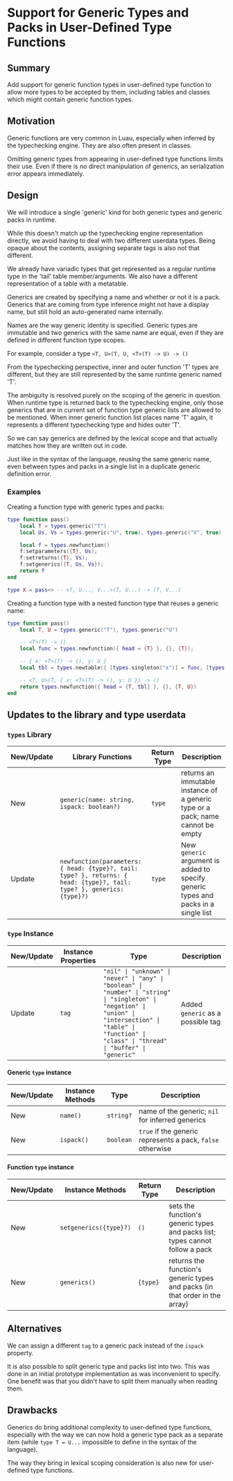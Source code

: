 # Support for Generic Types and Packs in User-Defined Type Functions

## Summary

Add support for generic function types in user-defined type function to allow more types to be accepted by them, including tables and classes which might contain generic function types.

## Motivation

Generic functions are very common in Luau, especially when inferred by the typechecking engine. They are also often present in classes.

Omitting generic types from appearing in user-defined type functions limits their use.
Even if there is no direct manipulation of generics, an serialization error appears immediately.

## Design

We will introduce a single 'generic' kind for both generic types and generic packs in runtime.

While this doesn't match up the typechecking engine representation directly, we avoid having to deal with two different userdata types. Being opaque about the contents, assigning separate tags is also not that different.

We already have variadic types that get represented as a regular runtime type in the 'tail' table member/arguments.
We also have a different representation of a table with a metatable.

Generics are created by specifying a name and whether or not it is a pack.
Generics that are coming from type inference might not have a display name, but still hold an auto-generated name internally.

Names are the way generic identity is specified.
Generic types are immutable and two generics with the same name are equal, even if they are defined in different function type scopes.

For example, consider a type `<T, U>(T, U, <T>(T) -> U) -> ()`

From the typechecking perspective, inner and outer function 'T' types are different, but they are still represented by the same runtime generic named 'T'.

The ambiguity is resolved purely on the scoping of the generic in question.
When runtime type is returned back to the typechecking engine, only those generics that are in current set of function type generic lists are allowed to be mentioned.
When inner generic function list places name 'T' again, it represents a different typechecking type and hides outer 'T'.

So we can say generics are defined by the lexical scope and that actually matches how they are written out in code.

Just like in the syntax of the language, reusing the same generic name, even between types and packs in a single list in a duplicate generic definition error.

### Examples

Creating a function type with generic types and packs:

```lua
type function pass()
    local T = types.generic("T")
    local Us, Vs = types.generic("U", true), types.generic("V", true)

    local f = types.newfunction()
    f:setparameters({T}, Us);
    f:setreturns({T}, Vs);
    f:setgenerics({T, Us, Vs});
    return f
end

type X = pass<> -- <T, U..., V...>(T, U...) -> (T, V...)
```

Creating a function type with a nested function type that reuses a generic name:

```lua
type function pass()
    local T, U = types.generic("T"), types.generic("U")

    -- <T>(T) -> ()
    local func = types.newfunction({ head = {T} }, {}, {T});

    -- { x: <T>(T) -> (), y: U }
    local tbl = types.newtable({ [types.singleton("x")] = func, [types.singleton("y")] = U })

    -- <T, U>(T, { x: <T>(T) -> (), y: U }) -> ()
    return types.newfunction({ head = {T, tbl} }, {}, {T, U})
end
```

## Updates to the library and type userdata

### `types` Library

| New/Update | Library Functions | Return Type | Description |
| ------------- | ------------- | ------------- | ------------- |
| New |  `generic(name: string, ispack: boolean?)` | `type` | returns an immutable instance of a generic type or a pack; name cannot be empty |
| Update | `newfunction(parameters: { head: {type}?, tail: type? }, returns: { head: {type}?, tail: type? }, generics: {type}?)` | `type` | New `generic` argument is added to specify generic types and packs in a single list |

### `type` Instance

| New/Update | Instance Properties | Type | Description |
| ------------- | ------------- | ------------- | ------------- |
| Update | `tag` | `"nil" \| "unknown" \| "never" \| "any" \| "boolean" \| "number" \| "string" \| "singleton" \| "negation" \| "union" \| "intersection" \| "table" \| "function" \| "class" \| "thread" \| "buffer" \| "generic"` | Added `generic` as a possible tag |

#### Generic `type` instance

| New/Update | Instance Methods | Type | Description |
| ------------- | ------------- | ------------- | ------------- |
| New | `name()` | `string?` | name of the generic; `nil` for inferred generics |
| New | `ispack()` | `boolean` | `true` if the generic represents a pack, `false` otherwise |

#### Function `type` instance

| New/Update | Instance Methods | Return Type | Description |
| ------------- | ------------- | ------------- | ------------- |
| New | `setgenerics({type}?)` | `()` | sets the function's generic types and packs list; types cannot follow a pack |
| New | `generics()` | `{type}` | returns the function's generic types and packs (in that order in the array) |

## Alternatives

We can assign a different `tag` to a generic pack instead of the `ispack` property.

It is also possible to split generic type and packs list into two.
This was done in an initial prototype implementation as was inconvenient to specify.
One benefit was that you didn't have to split them manually when reading them.

## Drawbacks

Generics do bring additional complexity to user-defined type functions, especially with the way we can now hold a generic type pack as a separate item (while `type T = U...` impossible to define in the syntax of the language).

The way they bring in lexical scoping consideration is also new for user-defined type functions.
